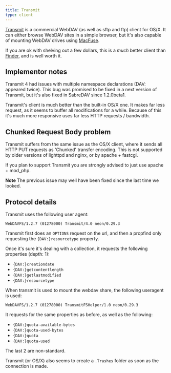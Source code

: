 ```yaml
---
title: Transmit
type: client
---
```


[Transmit][1] is a commercial WebDAV (as well as sftp and ftp) client for
OS/X. It can either browse WebDAV sites in a simple browser, but it's also
capable of mounting WebDAV drives using [MacFuse][2].

If you are ok with shelving out a few dollars, this is a _much_ better client
than [Finder](/dav/clients/finder), and is well worth it.
 
Implementor notes
-----------------

Transmit 4 had issues with multiple namespace declarations (DAV: appeared
twice). This bug was promised to be fixed in a next version of Transmit,
but it's also fixed in SabreDAV since 1.2.0beta1.

Transmit's client is much better than the built-in OS/X one. It makes far less
request, as it seems to buffer all modifications for a while. Because of this
it's much more responsive uses far less HTTP requests / bandwidth.

Chunked Request Body problem
----------------------------

Transmit suffers from the same issue as the OS/X client, where it sends all
HTTP PUT requests as 'Chunked' transfer encoding. This is not supported by
older versions of lighttpd and nginx, or by apache + fastcgi.

If you plan to support Transmit you are strongly advised to just use
apache + mod_php.

**Note** The previous issue may well have been fixed since the last time we
looked.

Protocol details
----------------

Transmit uses the following user agent:

    WebDAVFS/1.2.7 (01278000) Transmit/4.0 neon/0.29.3

Transmit first does an `OPTIONS` request on the url, and then a propfind only
requesting the `{DAV:}resourcetype` property.

Once it's sure it's dealing with a collection, it requests the following
properties (depth: 1):

* `{DAV:}creationdate`
* `{DAV:}getcontentlength`
* `{DAV:}getlastmodified`
* `{DAV:}resourcetype`

When transmit is used to mount the webdav share, the following useragent is
used:

    WebDAVFS/1.2.7 (01278000) TransmitFSHelper/1.0 neon/0.29.3

It requests for the same properties as before, as well as the following:

* `{DAV:}quota-available-bytes`
* `{DAV:}quota-used-bytes`
* `{DAV:}quota`
* `{DAV:}quota-used`

The last 2 are non-standard.

Transmit (or OS/X) also seems to create a `.Trashes` folder as soon as the
connection is made.

[1]: http://www.panic.com/transmit/ 
[2]: http://code.google.com/p/macfuse/
